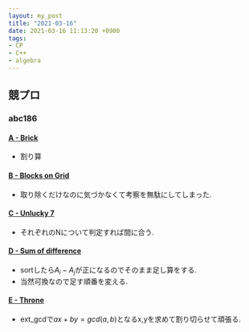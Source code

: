 ```yaml
---
layout: my_post
title: "2021-03-16"
date: 2021-03-16 11:13:20 +0900
tags:
- CP
- C++ 
- algebra
---
```

## 競プロ

### abc186

#### [A - Brick](https://atcoder.jp/contests/abc186/tasks/abc186_a)
- 割り算

#### [B - Blocks on Grid](https://atcoder.jp/contests/abc186/tasks/abc186_b)
- 取り除くだけなのに気づかなくて考察を無駄にしてしまった.

#### [C - Unlucky 7](https://atcoder.jp/contests/abc186/tasks/abc186_c)
- それぞれのNについて判定すれば間に合う.

#### [D - Sum of difference](https://atcoder.jp/contests/abc186/tasks/abc186_d)
- sortしたら$A_i- A_j$が正になるのでそのまま足し算をする.
- 当然可換なので足す順番を変える.

#### [E - Throne](https://atcoder.jp/contests/abc186/tasks/abc186_e)
- ext_gcdで$ax+by = gcd(a,b)$となるx,yを求めて割り切らせて頑張る.

